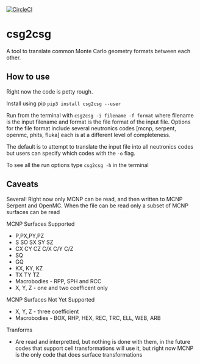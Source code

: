 
[![CircleCI](https://circleci.com/gh/makeclean/csg2csg.svg?style=svg)](https://circleci.com/gh/makeclean/csg2csg)

# csg2csg
A tool to translate common Monte Carlo geometry formats between each other.

## How to use
Right now the code is petty rough.

Install using pip
``pip3 install csg2csg --user``

Run from the terminal with ``csg2csg -i filename -f format`` where filename is the input filename and format is the file format of the input file. Options for the file format include several neutronics codes [mcnp, serpent, openmc, phits, fluka] each is at a different level of completeness.

The default is to attempt to translate the input file into all neutronics codes but users can specify which codes with the ``-o`` flag.

To see all the run options type ``csg2csg -h`` in the terminal

## Caveats
Several! Right now only MCNP can be read, and then written to MCNP Serpent and OpenMC. 
When the file can be read only a subset of MCNP surfaces can be read

MCNP Surfaces Supported
 - P,PX,PY,PZ
 - S SO SX  SY SZ
 - CX CY CZ C/X C/Y C/Z
 - SQ
 - GQ
 - KX, KY, KZ
 - TX TY TZ
 - Macrobodies - RPP, SPH and RCC 
 - X, Y, Z - one and two coefficent only


MCNP Surfaces Not Yet Supported
 - X, Y, Z - three coefficient
 - Macrobodies - BOX, RHP, HEX, REC, TRC, ELL, WEB, ARB

Tranforms
 - Are read and interpretted, but nothing is done with them, in the future codes that support cell transformations will use it, but right now MCNP is the only code that does surface transformations 
